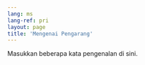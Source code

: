 ```yaml
---
lang: ms
lang-ref: pri
layout: page
title: 'Mengenai Pengarang'
---
```


Masukkan beberapa kata pengenalan di sini.
